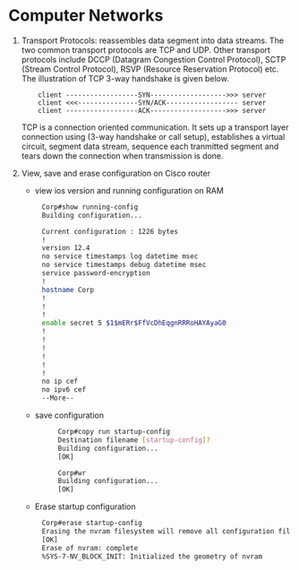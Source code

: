 # Computer Networks

1. Transport Protocols: reassembles data segment into data streams. The two common transport protocols are TCP and UDP. Other transport protocols include DCCP (Datagram Congestion Control Protocol), SCTP (Stream Control Protocol), RSVP (Resource Reservation Protocol) etc.  The illustration of TCP 3-way handshake is given below.

    ```ascii
        client ------------------SYN------------------->>> server
        client <<<---------------SYN/ACK------------------ server
        client ------------------ACK------------------->>> server
    ```

    TCP is a connection oriented communication. It sets up a transport layer connection using (3-way handshake or call setup), establishes a virtual circuit, segment data stream, sequence each tranmitted segment and tears down the connection when transmission is done.  

2. View, save and erase configuration on Cisco router
   - view ios version and running configuration on RAM

   ```bash
        Corp#show running-config
        Building configuration...

        Current configuration : 1226 bytes
        !
        version 12.4
        no service timestamps log datetime msec
        no service timestamps debug datetime msec
        service password-encryption
        !
        hostname Corp
        !
        !
        !
        enable secret 5 $1$mERr$FfVcDhEqgnRRRoHAYAyaG0
        !
        !
        !
        !
        !
        !
        no ip cef
        no ipv6 cef
        --More--
   ```

   - save configuration

   ```bash
            Corp#copy run startup-config
            Destination filename [startup-config]?
            Building configuration...
            [OK]

            Corp#wr
            Building configuration...
            [OK]
   ```

   - Erase startup configuration

   ```bash
        Corp#erase startup-config 
        Erasing the nvram filesystem will remove all configuration files! Continue? [confirm]
        [OK]
        Erase of nvram: complete
        %SYS-7-NV_BLOCK_INIT: Initialized the geometry of nvram
   ```
